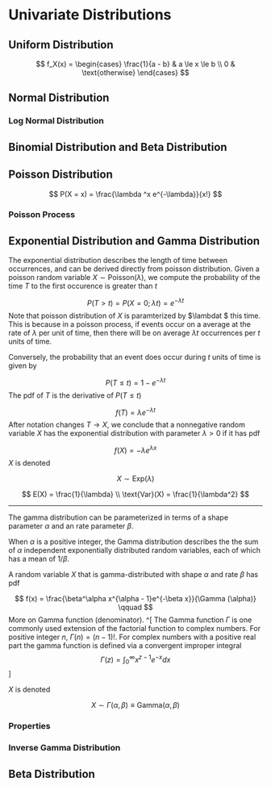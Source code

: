 # Univariate Distributions 

## Uniform Distribution 

$$
f_X(x) = 
\begin{cases}
\frac{1}{a - b} & a \le x \le b \\
0  & \text{otherwise}
\end{cases}
$$

## Normal Distribution 

### Log Normal Distribution 



## Binomial Distribution and Beta Distribution



## Poisson Distribution 

$$
P(X = x) = \frac{\lambda ^x e^{-\lambda}}{x!}
$$

### Poisson Process


## Exponential Distribution and Gamma Distribution

The exponential distribution describes the length of time between occurrences, and can be derived directly from poisson distribution. Given a poisson random variable $X \sim \text{Poisson}(\lambda)$, we compute the probability of the time $T$ to the first occurence is greater than $t$ 

$$
P(T > t) = P(X = 0; \lambda t) = e^{-\lambda t}
$$
Note that poisson distribution of $X$ is paramterized by $\lambdat $ this time. This is because in a poisson process, if events occur on a average at the rate of $\lambda$ per unit of time, then there will be on average $\lambda t$ occurrences per $t$ units of time. 

Conversely, the probability that an event does occur during $t$ units of time is given by 

$$
P(T \le t) = 1 - e^{-\lambda t}
$$
The pdf of $T$ is the derivative of $P(T \le t)$ 

$$
f(T) = \lambda e^{-\lambda t}
$$
After notation changes $T \rightarrow X$, we conclude that a nonnegative random variable $X$ has the exponential distribution with parameter $\lambda > 0$ if it has pdf 

$$
f(X) = -\lambda e^{\lambda x}
$$
$X$ is denoted 

$$
X \sim \text{Exp}(\lambda)
$$



$$
E(X) = \frac{1}{\lambda} \\
\text{Var}(X) = \frac{1}{\lambda^2}
$$
<hr>

The gamma distribution can be parameterized in terms of a shape parameter $\alpha$ and an rate parameter $\beta$. 

When $\alpha$ is a positive integer, the Gamma distribution describes the the sum of $\alpha$ independent exponentially distributed random variables, each of which has a mean of $1/\beta$. 

A random variable $X$ that is gamma-distributed with shape $\alpha$ and rate $\beta$ has pdf 

$$
f(x) = \frac{\beta^\alpha x^{\alpha - 1}e^{-\beta x}}{\Gamma (\alpha)} \qquad 
$$
More on Gamma function (denominator). ^[
The Gamma function $\Gamma$ is one commonly used extension of the factorial function to complex numbers. For positive integer $n$, $\Gamma(n) = (n - 1)!$. 
For complex numbers with a positive real part the gamma function is defined via a convergent improper integral
$$\Gamma(z)  = \int_{0}^{\infty}x^{z -1}e^{-x} dx$$]

$X$ is denoted 

$$
X \sim \Gamma(\alpha, \beta) \equiv \text{Gamma}(\alpha, \beta)
$$

### Properties











### Inverse Gamma Distribution 


## Beta Distribution 
